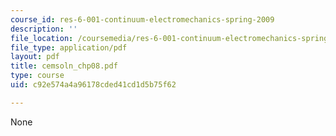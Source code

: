 ```yaml
---
course_id: res-6-001-continuum-electromechanics-spring-2009
description: ''
file_location: /coursemedia/res-6-001-continuum-electromechanics-spring-2009/c92e574a4a96178cded41cd1d5b75f62_cemsoln_chp08.pdf
file_type: application/pdf
layout: pdf
title: cemsoln_chp08.pdf
type: course
uid: c92e574a4a96178cded41cd1d5b75f62

---
```

None